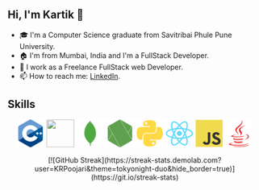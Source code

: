 ## Hi, I'm Kartik 👋

- 🎓 I'm a Computer Science graduate from Savitribai Phule Pune University.
- 🏠 I'm from Mumbai, India and I'm a FullStack Developer.
- 🌱 I work as a Freelance FullStack web Developer.
- 📫 How to reach me: [LinkedIn](https://www.linkedin.com/in/kartik-poojari).

## Skills
<p align="center">
  <img src='https://github.com/devicons/devicon/blob/master/icons/cplusplus/cplusplus-original.svg' width=55px height=55px>
  <img src='https://www.pngfind.com/pngs/m/136-1363736_express-js-icon-png-transparent-png.png' width=55px height=55px>
  <img src='https://github.com/devicons/devicon/raw/master/icons/mongodb/mongodb-plain.svg' width=55px height=55px>
  <img src='https://github.com/devicons/devicon/raw/master/icons/nodejs/nodejs-plain.svg' width=55px height=55px>
  <img src='https://github.com/devicons/devicon/raw/master/icons/python/python-plain.svg' width=55px height=55px>
  <img src='https://github.com/devicons/devicon/raw/master/icons/react/react-original.svg' width=55px height=55px>
  <img src='https://github.com/devicons/devicon/raw/master/icons/javascript/javascript-original.svg' width=55px height=55px>
  <img src='https://github.com/devicons/devicon/raw/master/icons/java/java-plain.svg' width=55px height=55px>
</p>

<p align="center">
[![GitHub Streak](https://streak-stats.demolab.com?user=KRPoojari&theme=tokyonight-duo&hide_border=true)](https://git.io/streak-stats)
</p>

<!-- - 🌱 I’m currently looking for an internship and open to opportunities.-->
